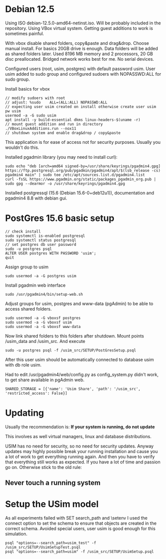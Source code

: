 # Debian 12.5
Using ISO debian-12.5.0-amd64-netinst.iso. Will be probably included in the repository.
Using VBox virtual system. Getting guest additions to work is sometimes painful.

With vbox disable shared folders, copy&paste and drag&drop. Choose manual install. For basics 20GB drive is enough. Data folders
will be added as shared folders later. Used 8196 MB memory and 2 processors, 20 GB disc preallocated. Bridged network works best
for me. No serial devices.

Configured users (root, usim, postgres) with default password usim. User usim added to sudo group and configured
sudoers with NOPASSWD:ALL for sudo group.

Install basics for vbox

    // modify sudoers with root
    // adjust: %sudo	ALL=(ALL:ALL) NOPASSWD:ALL
    // expecting user usim created on install otherwise create user usim pw usim
    usermod -a -G sudo usim
    apt install -y build-essential dkms linux-headers-$(uname -r)
    // mount guest addition and run in directory
    ./VBoxLinuxAdditions.run --nox11
    // shutdown system and enable drag&drop / copy&paste

This application is for ease of access not for security purposes. Usually you wouldn't do this.

Installed pgadmin library (you may need to install curl):

    sudo echo "deb [arch=amd64 signed-by=/usr/share/keyrings/pgadmin4.gpg] https://ftp.postgresql.org/pub/pgadmin/pgadmin4/apt/$(lsb_release -cs) pgadmin4 main" | sudo tee /etc/apt/sources.list.d/pgadmin4.list
    curl -fsSL https://www.pgadmin.org/static/packages_pgadmin_org.pub | sudo gpg --dearmor -o /usr/share/keyrings/pgadmin4.gpg

Installed postgressql (15.6 (Debian 15.6-0+deb12u1)), documentation and pgadmin4 8.8 with debian gui.
# PostGres 15.6 basic setup

    // check install
    sudo systemctl is-enabled postgresql
    sudo systemctl status postgresql
    // set postgres db user password
    sudo -u postgres psql
    ALTER USER postgres WITH PASSWORD 'usim';
    quit

Assign group to usim

    sudo usermod -a -G postgres usim

Install pgadmin web interface

    sudo /usr/pgadmin4/bin/setup-web.sh

Adjust groups for usim, postgres and www-data (pgAdmin) to be able to access shared folders.

    sudo usermod -a -G vboxsf postgres
    sudo usermod -a -G vboxsf usim
    sudo usermod -a -G vboxsf www-data

Now link shared folders to this folders after shutdown. Mount points /usim_data and /usim_src. And execute

    sudo -u postgres psql -f /usim_src/SETUP/PostGresSetup.psql

After this user usim should be automatically connected to database usim with db role usim.

Had to edit /usr/pgadmin4/web/config.py as config_system.py didn't work, to get share available in pgAdmin web.

    SHARED_STORAGE = [{'name': 'Usim Share', 'path': '/usim_src', 'restricted_access': False}]

# Updating
Usually the recommendation is: **If your system is running, do not update**

This involves as well virtual managers, linux and database distributions.

USIM has no need for security, so no need for security updates. Anyway updates may highly possible break your running installation and cause you a lot of work to get everything running again. And then you have to verify that everything still works as expected. If you have a lot of time and passion go on. Otherwise stick to the old rule:

## Never touch a running system

# Setup the USim model
As all experiments failed with SET search_path and \setenv I used the connect option to set the schema to ensure that objects are created in the correct schema. Avoided special users, user usim is good enough for this simulation.

    psql "options=--search_path=usim_test" -f /usim_src/SETUP/UsimSetupTest.psql
    psql "options=--search_path=usim" -f /usim_src/SETUP/UsimSetup.psql